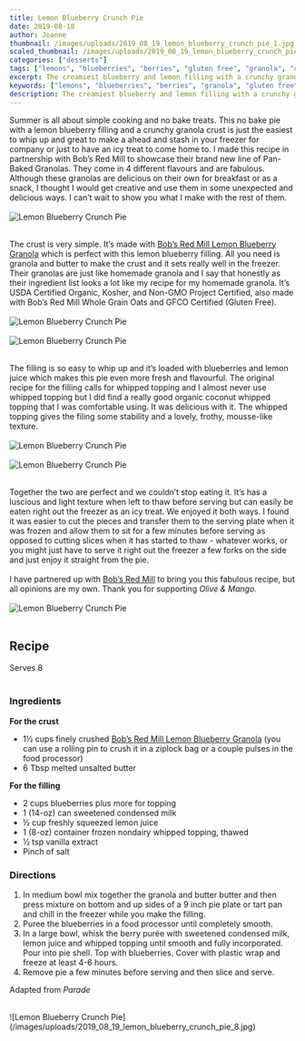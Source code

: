 ```yaml
---
title: Lemon Blueberry Crunch Pie
date: 2019-08-18
author: Joanne
thumbnail: /images/uploads/2019_08_19_lemon_blueberry_crunch_pie_1.jpg
scaled_thumbnail: /images/uploads/2019_08_19_lemon_blueberry_crunch_pie_0.jpg
categories: ["desserts"]
tags: ["lemons", "blueberries", "berries", "gluten free", "granola", "citrus", "sponsored"]
excerpt: The creamiest blueberry and lemon filling with a crunchy granola crust
keywords: ["lemons", "blueberries", "berries", "granola", "gluten free"]
description: The creamiest blueberry and lemon filling with a crunchy granola crust
---
```


Summer is all about simple cooking and no bake treats. This no bake pie with a lemon blueberry filling and a crunchy granola crust is just the easiest to whip up and great to make a ahead and stash in your freezer for company or just to have an icy treat to come home to. I made this recipe in partnership with Bob’s Red Mill to showcase their brand new line of Pan-Baked Granolas. They come in 4 different flavours and are fabulous. Although these granolas are delicious on their own for breakfast or as a snack, I thought I would get creative and use them in some unexpected and delicious ways. I can’t wait to show you what I make with the rest of them. 
</br>
</br>
![Lemon Blueberry Crunch Pie](/images/uploads/2019_08_19_lemon_blueberry_crunch_pie_2.jpg)
</br>
</br>

The crust is very simple. It’s made with <span class="highlight"><a rel="nofollow" href="https://www.bobsredmill.com/lemon-blueberry-pan-baked-granola.html">Bob’s Red Mill Lemon Blueberry Granola</a></span> which is perfect with this lemon blueberry filling. All you need is granola and butter to make the crust and it sets really well in the freezer. Their granolas are just like homemade granola and I say that honestly as their ingredient list looks a lot like my recipe for my homemade granola. It’s USDA Certified Organic, Kosher, and Non-GMO Project Certified, also made with Bob’s Red Mill Whole Grain Oats and GFCO Certified (Gluten Free). 
</br>
</br>
![Lemon Blueberry Crunch Pie](/images/uploads/2019_08_19_lemon_blueberry_crunch_pie_3.jpg)
</br>
</br>
![Lemon Blueberry Crunch Pie](/images/uploads/2019_08_19_lemon_blueberry_crunch_pie_4.jpg)
</br>
</br>

The filling is so easy to whip up and it’s loaded with blueberries and lemon juice which makes this pie even more fresh and flavourful. The original recipe for the filling calls for whipped topping and I almost never use whipped topping but I did find a really good organic coconut whipped topping that I was comfortable using. It was delicious with it. The whipped topping gives the filing some stability and a lovely, frothy, mousse-like texture.
</br>
</br>
![Lemon Blueberry Crunch Pie](/images/uploads/2019_08_19_lemon_blueberry_crunch_pie_5.jpg)
</br>
</br>
![Lemon Blueberry Crunch Pie](/images/uploads/2019_08_19_lemon_blueberry_crunch_pie_6.jpg)
</br>
</br>

Together the two are perfect and we couldn’t stop eating it.  It’s has a luscious and light texture when left to thaw before serving but can easily be eaten right out the freezer as an icy treat. We enjoyed it both ways. I found it was easier to cut the pieces and transfer them to the serving plate when it was frozen and allow them to sit for a few minutes before serving as opposed to cutting slices when it has started to thaw - whatever works, or you might just have to serve it right out the freezer a few forks on the side and just enjoy it straight from the pie.
</br>
</br>
I have partnered up with <span class="highlight"><a rel="nofollow" href="https://www.bobsredmill.com/?utm_source=TheOliveAndMango&utm_medium=influencer&utm_campaign=bobsredmill">Bob’s Red Mill</a></span> to bring you this fabulous recipe, but all opinions are my own. Thank you for supporting _Olive & Mango_.
</br>
</br>
![Lemon Blueberry Crunch Pie](/images/uploads/2019_08_19_lemon_blueberry_crunch_pie_7.jpg)
</br>
</br>

## Recipe
Serves 8
</br>
</br>

### Ingredients

__For the crust__

* <span itemprop="ingredients">1½ cups finely crushed <span class="highlight"><a rel="nofollow" href="https://www.bobsredmill.com/lemon-blueberry-pan-baked-granola.html">Bob’s Red Mill Lemon Blueberry Granola</a></span> (you can use a rolling pin to crush it in a ziplock bag or a couple pulses in the food processor)  </span>
* <span itemprop="ingredients">6 Tbsp melted unsalted butter</span>

__For the filling__

* <span itemprop="ingredients">2 cups blueberries plus more for topping</span>
* <span itemprop="ingredients">1 (14-oz) can sweetened condensed milk</span>
* <span itemprop="ingredients">½ cup freshly squeezed lemon juice </span>
* <span itemprop="ingredients">1 (8-oz) container frozen nondairy whipped topping, thawed</span>
* <span itemprop="ingredients">½ tsp vanilla extract </span>
* <span itemprop="ingredients">Pinch of salt </span>

### Directions

1. In medium bowl mix together the granola and butter butter and then press mixture on bottom and up sides of a 9 inch pie plate or tart pan and chill in the freezer while you make the filling. 
2. Puree the  blueberries in a food processor until completely smooth. 
3. In a large bowl, whisk the berry purée with sweetened condensed milk, lemon juice and whipped topping until smooth and fully incorporated. Pour into pie shell. Top with blueberries. Cover with plastic wrap and freeze at least 4-6 hours. 
4. Remove pie a few minutes before serving and then slice and serve. 

Adapted from _Parade_

</br>
![Lemon Blueberry Crunch Pie](/images/uploads/2019_08_19_lemon_blueberry_crunch_pie_8.jpg)
